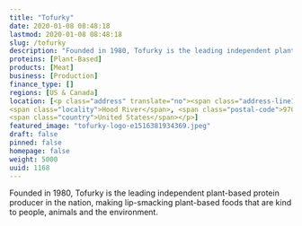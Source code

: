 ```yaml
---
title: "Tofurky"
date: 2020-01-08 08:48:18
lastmod: 2020-01-08 08:48:18
slug: /tofurky
description: "Founded in 1980, Tofurky is the leading independent plant-based protein producer in the nation, making lip-smacking plant-based foods that are kind to people, animals and the environment."
proteins: [Plant-Based]
products: [Meat]
business: [Production]
finance_type: []
regions: [US & Canada]
location: [<p class="address" translate="no"><span class="address-line1">Industrial Street</span><br>
<span class="locality">Hood River</span>, <span class="postal-code">97031</span><br>
<span class="country">United States</span></p>]
featured_image: "tofurky-logo-e1516381934369.jpeg"
draft: false
pinned: false
homepage: false
weight: 5000
uuid: 1168
---
```

<p>Founded in 1980, Tofurky is the leading independent plant-based protein producer in the nation, making lip-smacking plant-based foods that are kind to people, animals and the environment.</p>
